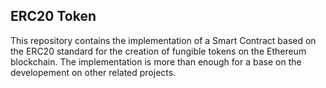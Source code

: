 ## ERC20 Token

This repository contains the implementation of a Smart Contract based on the ERC20 standard for the creation of fungible tokens on the Ethereum blockchain. The implementation is more than enough for a base on the developement on other related projects.

